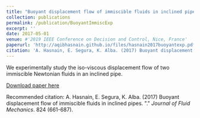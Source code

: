 ```yaml
---
title: "Buoyant displacement flow of immiscible fluids in inclined pipes"
collection: publications
permalink: /publication/BuoyantImmiscExp
excerpt: ''
date: 2017-05-01
venue: #'2019 IEEE Conference on Decision and Control, Nice, France'
paperurl: 'http://aqibhasnain.github.io/files/hasnain2017buoyantexp.pdf'
citation: 'A. Hasnain, E. Segura, K. Alba. (2017) Buoyant displacement flow of immiscible fluids in inclined pipes. &quot;.&quot; <i>Journal of Fluid Mechanics</i>. 824 (661-687).'
---
```

We experimentally study the iso-viscous displacement flow of two immiscible Newtonian fluids in an inclined pipe.

[Download paper here](http://aqibhasnain.github.io/files/hasnain2017buoyantexp.pdf)

Recommended citation: A. Hasnain, E. Segura, K. Alba. (2017) Buoyant displacement flow of immiscible fluids in inclined pipes. &quot;.&quot; <i>Journal of Fluid Mechanics</i>. 824 (661-687).